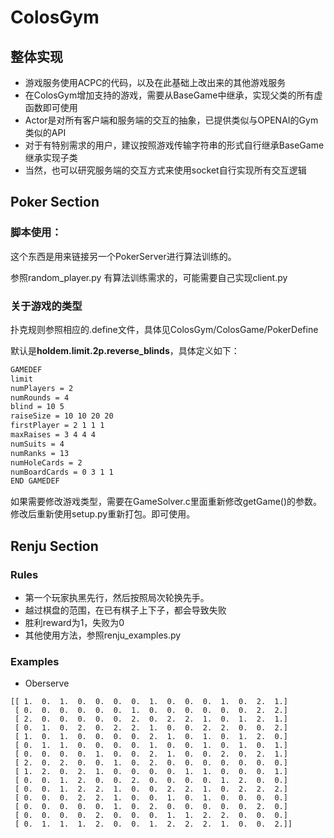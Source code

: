 #  ColosGym

## 整体实现

* 游戏服务使用ACPC的代码，以及在此基础上改出来的其他游戏服务
* 在ColosGym增加支持的游戏，需要从BaseGame中继承，实现父类的所有虚函数即可使用
* Actor是对所有客户端和服务端的交互的抽象，已提供类似与OPENAI的Gym类似的API
* 对于有特别需求的用户，建议按照游戏传输字符串的形式自行继承BaseGame继承实现子类
* 当然，也可以研究服务端的交互方式来使用socket自行实现所有交互逻辑

## Poker Section

### 脚本使用：

这个东西是用来链接另一个PokerServer进行算法训练的。

参照random_player.py
有算法训练需求的，可能需要自己实现client.py

### 关于游戏的类型

扑克规则参照相应的.define文件，具体见ColosGym/ColosGame/PokerDefine

默认是**holdem.limit.2p.reverse_blinds**，具体定义如下：
``` txt
GAMEDEF
limit
numPlayers = 2
numRounds = 4
blind = 10 5
raiseSize = 10 10 20 20
firstPlayer = 2 1 1 1
maxRaises = 3 4 4 4
numSuits = 4
numRanks = 13
numHoleCards = 2
numBoardCards = 0 3 1 1
END GAMEDEF
```

如果需要修改游戏类型，需要在GameSolver.c里面重新修改getGame()的参数。修改后重新使用setup.py重新打包。即可使用。


## Renju Section

### Rules

* 第一个玩家执黑先行，然后按照局次轮换先手。
* 越过棋盘的范围，在已有棋子上下子，都会导致失败
* 胜利reward为1，失败为0
* 其他使用方法，参照renju_examples.py

### Examples
* Oberserve
``` shell
[[ 1.  0.  1.  0.  0.  0.  0.  1.  0.  0.  0.  1.  0.  2.  1.]
 [ 0.  0.  0.  0.  0.  0.  1.  0.  0.  0.  0.  0.  0.  2.  2.]
 [ 2.  0.  0.  0.  0.  0.  2.  0.  2.  2.  1.  0.  1.  2.  1.]
 [ 0.  1.  0.  2.  0.  2.  2.  1.  0.  0.  2.  2.  0.  0.  2.]
 [ 1.  0.  1.  0.  0.  0.  0.  2.  1.  0.  1.  0.  1.  2.  0.]
 [ 0.  1.  1.  0.  0.  0.  0.  1.  0.  0.  1.  0.  1.  0.  1.]
 [ 0.  0.  0.  0.  1.  0.  0.  2.  1.  0.  0.  2.  0.  2.  1.]
 [ 2.  0.  2.  0.  0.  1.  0.  2.  0.  0.  0.  0.  0.  0.  0.]
 [ 1.  2.  0.  2.  1.  0.  0.  0.  0.  1.  1.  0.  0.  0.  1.]
 [ 0.  0.  1.  2.  0.  0.  2.  0.  0.  0.  0.  1.  2.  0.  0.]
 [ 0.  0.  1.  2.  2.  1.  0.  0.  2.  2.  1.  0.  2.  2.  2.]
 [ 0.  0.  0.  2.  2.  1.  0.  0.  1.  0.  1.  0.  0.  0.  0.]
 [ 0.  0.  0.  0.  0.  1.  0.  2.  0.  0.  0.  0.  0.  2.  0.]
 [ 0.  0.  0.  0.  2.  0.  0.  0.  1.  1.  2.  2.  0.  0.  0.]
 [ 0.  1.  1.  1.  2.  0.  0.  1.  2.  2.  2.  1.  0.  0.  2.]]
```